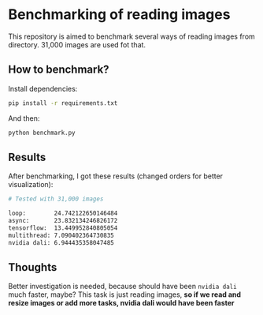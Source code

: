 # Benchmarking of reading images

This repository is aimed to benchmark several ways of reading images from directory. 31,000 images are used fot that.

## How to benchmark?

Install dependencies:

```bash
pip install -r requirements.txt
```

And then:
```bash
python benchmark.py
```

## Results
After benchmarking, I got these results (changed orders for better visualization):

```bash
# Tested with 31,000 images

loop:        24.742122650146484
async:       23.832134246826172
tensorflow:  13.449952840805054
multithread: 7.090402364730835
nvidia dali: 6.944435358047485
```

## Thoughts
Better investigation is needed, because should have been `nvidia dali` much faster, maybe? This task is just reading images, **so if we read and resize images or add more tasks, nvidia dali would have been faster**
